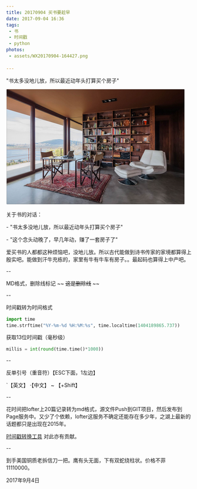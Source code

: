 ```yaml
---
title: 20170904 买书要趁早
date: 2017-09-04 16:36
tags:
 - 书
 - 时间戳
 - python
photos:
 - assets/WX20170904-164427.png

---
```


"书太多没地儿放，所以最近动年头打算买个房子"

<!--more-->

![这是图片](/assets/201709/WX20170904-164427.png)

关于书的对话：

\- "书太多没地儿放，所以最近动年头打算买个房子"

\- "这个念头动晚了，早几年动，赚了一套房子了"

爱买书的人都都这种烦恼吧，没地儿放。所以古代能做到诗书传家的家境都算得上殷实吧。能做到汗牛充栋的，家里有牛有牛车有房子。。最起码也算得上中产吧。

--

MD格式，删除线标记 \~\~ ~~这是删除线~~ \~\~

--

时间戳转为时间格式
~~~python
import time
time.strftime("%Y-%m-%d %H:%M:%s", time.localtime(1404189865.737))
~~~

获取13位时间戳（毫秒级）
~~~python
millis = int(round(time.time()*1000))
~~~

--

反单引号（重音符）【ESC下面，1左边】

`【英文】 ·【中文】 ~ 【+Shift】

--

花时间把lofter上20篇记录转为md格式，源文件Push到GIT项目，然后发布到Page服务中。又少了个依赖，lofter这服务不确定还能存在多少年，之湖上最新的话题都只是出现在2015年。

[时间戳转换工具](http://tool.lu/timestamp/) 对此亦有贡献。

--

到手美国铜质老拆信刀一把。鹰有头无面，下有双蛇绕柱状。价格不菲 11110000。

2017年9月4日
